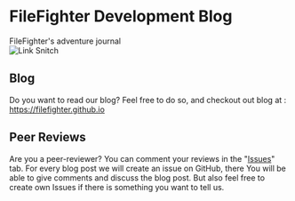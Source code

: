 [//]: # (Trigger Rebuild 4)
# FileFighter Development Blog
FileFighter's adventure journal  
![Link Snitch](https://github.com/FileFighter/filefighter.github.io/workflows/Link%20Snitch/badge.svg)

## Blog
Do you want to read our blog? Feel free to do so, and checkout out blog at : <a href="https://filefighter.github.io/">https://filefighter.github.io</a>

## Peer Reviews
Are you a peer-reviewer? You can comment your reviews in the "<a href="https://github.com/FileFighter/filefighter.github.io/issues">Issues</a>" tab. 
For every blog post we will create an issue on GitHub, there You will be able to give comments and discuss the blog post. But also feel free to create own Issues if there is something you want to tell us.
